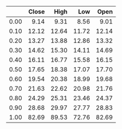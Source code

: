 |      |   Close |   High |   Low |   Open |
|-----:|--------:|-------:|------:|-------:|
| 0.00 |    9.14 |   9.31 |  8.56 |   9.01 |
| 0.10 |   12.12 |  12.64 | 11.72 |  12.14 |
| 0.20 |   13.27 |  13.88 | 12.86 |  13.32 |
| 0.30 |   14.62 |  15.30 | 14.11 |  14.69 |
| 0.40 |   16.11 |  16.77 | 15.58 |  16.15 |
| 0.50 |   17.65 |  18.38 | 17.07 |  17.70 |
| 0.60 |   19.54 |  20.38 | 18.99 |  19.68 |
| 0.70 |   21.63 |  22.62 | 20.98 |  21.76 |
| 0.80 |   24.29 |  25.31 | 23.46 |  24.37 |
| 0.90 |   28.68 |  29.97 | 27.77 |  28.83 |
| 1.00 |   82.69 |  89.53 | 72.76 |  82.69 |